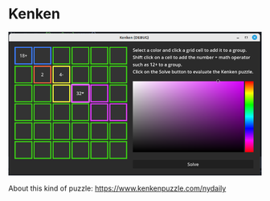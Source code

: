 # Kenken

![Screen Shot](media/screenshot.png)

About this kind of puzzle: https://www.kenkenpuzzle.com/nydaily